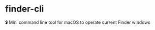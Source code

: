 # finder-cli
:heavy_dollar_sign: Mini command line tool for macOS to operate current Finder windows

